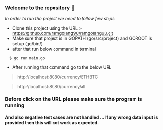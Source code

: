 ### Welcome to the repository 👋


*In order to run the project we need to follow few steps*

- Clone this project using the URL > https://github.com/ramgolang90/ramgolang90.git
- Make sure that project is in GOPATH (go/src/project) and GOROOT is setup (go/bin/) 
- after that run below command in terminal
```bash
  $ go run main.go
```
- After running that command go to the below URL

> http://localhost:8080/currency/ETHBTC

> http://localhost:8080/currency/all

### Before click on the URL please make sure the program is running

#### And also negative test cases are not handled ... If any wrong data input is provided then this will not work as expected.
